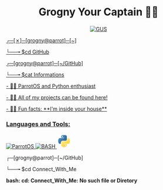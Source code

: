 <h1 align="center"><strong>Grogny</strong> Your Captain 👨‍✈️</h1>
<p align="center">
<a href="https://i.kym-cdn.com/entries/icons/original/000/041/650/gusripped.jpg" target="_blank" rel="noreferrer"> <img src="https://media.tenor.com/-ZTRnNnkX6gAAAAC/gustavo-fring.gif" alt="GUS" align="center" width="100" height="100"/> 
</p>

<p>┌─[✗]─[grogny@parrot]─[~]</p>
<p>└──╼ $cd GitHub</p>

<p>┌─[grogny@parrot]─[~/GitHub]</p>
<p>└──╼ $cat Informations</p>

<p>- 👨‍💻 ParrotOS and Python enthusiast</p>

<p>- 👨‍💻 All of my projects can be found here!</p>

<p>- 👨‍💻 Fun facts: **I'm inside your house**</p>

<h3 align="left">Languages and Tools:</h3>
<p align="left"> <a href="https://parrotsec.org/" target="_blank" rel="noreferrer"> <img src="https://github.com/Grogny/image-video-gif/blob/main/image-removebg-preview.png?raw=true" alt="ParrotOS" width="40" height="40"/> </a> <a href="https://www.gnu.org/software/bash/" target="_blank" rel="noreferrer"> <img src="https://img.icons8.com/?size=512&id=8gWOBXY72Osj&format=png" alt="BASH" width="40" height="40"/> </a> <a href="https://www.python.org" target="_blank" rel="noreferrer"> <img src="https://raw.githubusercontent.com/devicons/devicon/master/icons/python/python-original.svg" alt="python" width="40" height="40"/> </a> </p>

<p>┌─[grogny@parrot]─[~/GitHub]</p>
<p>└──╼ $cd Connect_With_Me</p>
<p><strong>bash: cd: Connect_With_Me: No such file or Diretory</strong></p>
